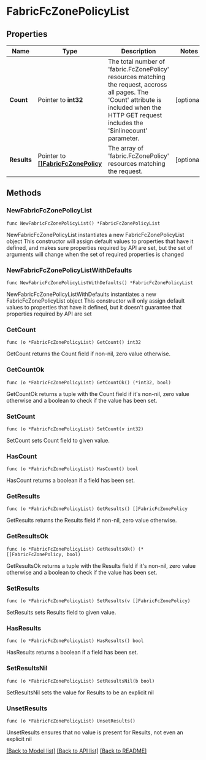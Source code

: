 # FabricFcZonePolicyList

## Properties

Name | Type | Description | Notes
------------ | ------------- | ------------- | -------------
**Count** | Pointer to **int32** | The total number of &#39;fabric.FcZonePolicy&#39; resources matching the request, accross all pages. The &#39;Count&#39; attribute is included when the HTTP GET request includes the &#39;$inlinecount&#39; parameter. | [optional] 
**Results** | Pointer to [**[]FabricFcZonePolicy**](FabricFcZonePolicy.md) | The array of &#39;fabric.FcZonePolicy&#39; resources matching the request. | [optional] 

## Methods

### NewFabricFcZonePolicyList

`func NewFabricFcZonePolicyList() *FabricFcZonePolicyList`

NewFabricFcZonePolicyList instantiates a new FabricFcZonePolicyList object
This constructor will assign default values to properties that have it defined,
and makes sure properties required by API are set, but the set of arguments
will change when the set of required properties is changed

### NewFabricFcZonePolicyListWithDefaults

`func NewFabricFcZonePolicyListWithDefaults() *FabricFcZonePolicyList`

NewFabricFcZonePolicyListWithDefaults instantiates a new FabricFcZonePolicyList object
This constructor will only assign default values to properties that have it defined,
but it doesn't guarantee that properties required by API are set

### GetCount

`func (o *FabricFcZonePolicyList) GetCount() int32`

GetCount returns the Count field if non-nil, zero value otherwise.

### GetCountOk

`func (o *FabricFcZonePolicyList) GetCountOk() (*int32, bool)`

GetCountOk returns a tuple with the Count field if it's non-nil, zero value otherwise
and a boolean to check if the value has been set.

### SetCount

`func (o *FabricFcZonePolicyList) SetCount(v int32)`

SetCount sets Count field to given value.

### HasCount

`func (o *FabricFcZonePolicyList) HasCount() bool`

HasCount returns a boolean if a field has been set.

### GetResults

`func (o *FabricFcZonePolicyList) GetResults() []FabricFcZonePolicy`

GetResults returns the Results field if non-nil, zero value otherwise.

### GetResultsOk

`func (o *FabricFcZonePolicyList) GetResultsOk() (*[]FabricFcZonePolicy, bool)`

GetResultsOk returns a tuple with the Results field if it's non-nil, zero value otherwise
and a boolean to check if the value has been set.

### SetResults

`func (o *FabricFcZonePolicyList) SetResults(v []FabricFcZonePolicy)`

SetResults sets Results field to given value.

### HasResults

`func (o *FabricFcZonePolicyList) HasResults() bool`

HasResults returns a boolean if a field has been set.

### SetResultsNil

`func (o *FabricFcZonePolicyList) SetResultsNil(b bool)`

 SetResultsNil sets the value for Results to be an explicit nil

### UnsetResults
`func (o *FabricFcZonePolicyList) UnsetResults()`

UnsetResults ensures that no value is present for Results, not even an explicit nil

[[Back to Model list]](../README.md#documentation-for-models) [[Back to API list]](../README.md#documentation-for-api-endpoints) [[Back to README]](../README.md)


